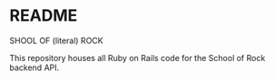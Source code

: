 # README

SHOOL OF (literal) ROCK

This repository houses all Ruby on Rails code for the School of Rock backend API. 

